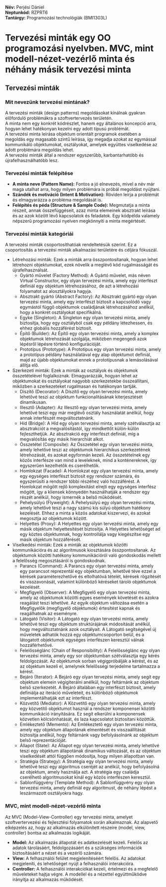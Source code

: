 <p><strong>Név:</strong> Perjési Dániel<br>
<strong>Neptunkód:</strong> RZPRT6<br>
<strong>Tantárgy:</strong> Programozási technológiák (BMI1303L)</p>

<h1>Tervezési minták egy OO programozási nyelvben. MVC, mint modell-nézet-vezérlő minta és néhány másik tervezési minta</h1>

<h2>Tervezési minták</h2>

<h3>Mit nevezünk tervezési mintának?</h3>

<p>A tervezési minták (design patterns) megoldásokat kínálnak gyakran előforduló problémákra a szoftvertervezés területén.<br>
A minta nem egy konkrét kódrészlet, hanem egy általános koncepció arra, hogyan lehet hatékonyan kezelni egy adott típusú problémát.<br>
A tervezési minta leírása objektum orientált programok esetében a megoldás egy magasabb szintű leírása, így megadja azokat az egymással kommunikáló objektumokat, osztályokat, amelyek együttes viselkedése az adott problémára megoldás lehet.<br>
A tervezési minták által a rendszer egyszerűbb, karbantarhatóbb és újrafelhasználhatóbb lesz.</p>

<h3>Tervezési minták felépítése</h3>

<ul>
	<li><strong>A minta neve (Pattern Name):</strong> Fontos a jó elnevezés, mivel a név már maga utalhat arra, hogy milyen problémára is próbál megoldást nyújtani.</li>
	<li><strong>Szándék és motiváció (Intent & Motivation):</strong> Röviden leírja a problémát és elmagyarázza a probléma megoldását is.</li>
	<li><strong>Felépítés és péda (Structure & Sample Code):</strong> Megmutatja a minta részeit, annak összefüggéseit, azaz minta elemeinek absztrakt leírása és az azok között lévő kapcsolatok és feladatok. Egy kódpélda valamely népszerű programozási nyelven megkönnyíti a minta megértését.</li>
</ul>

<h3>Tervezési minták kategóriái</h3>

<p>A tervezési minták csoportosíthatóak rendeltetésük szerint. Ez a csoportosítás a tervezési minták alkalmazási területére és céljára fókuszál.</p>

<ul>
	<li>Létrehozási minták: Ezek a minták arra összpontosítanak, hogyan lehet létrehozni objektumokat, ezek növelik a meglévő kód rugalmasságát és újrafelhasználsát.
	<ul>
		<li>Gyártó művelet (Factory Method): A Gyártó művelet, más néven Virtual Constructor, egy olyan tervezési minta, amely egy interfészt definiál egy objektum létrehozásához, de azt a létrehozási folyamatot az alosztályokra hagyja.</li>
		<li>Absztrakt gyártó (Abstract Factory): Az Absztrakt gyártó egy olyan tervezési minta, amely egy interfészt biztosít a kapcsolódó vagy egymástól függő objektumok családjának létrehozásához anélkül, hogy a konkrét osztályokat specifikálná.</li>
		<li>Egyke (Singleton): A Singleton egy olyan tervezési minta, amely biztosítja, hogy egy osztályból csak egy példány létezhessen, és ehhez globális hozzáférést biztosít.</li>
		<li>Építő (Builder): Az Építő egy olyan tervezési minta, amely a komplex objektumok létrehozását szolgálja, miközben megengedi azok lépésről lépésre történő konfigurációját.</li>
		<li>Prototípus (Prototype): A Prototípus egy olyan tervezési minta, amely a prototípus példány használatával egy alap objektumot definiál, majd az újabb objektumokat ennek a prototípusnak a lemásolásával állítja elő.</li>
	</ul></li>
	<li>Szerkezeti minták: Ezek a minták az osztályok és objektumok összetételével foglalkoznak. Elmagyarázzák, hogyan lehet az objektumokat és osztályokat nagyobb szerkezetekbe összeállítani, miközben a szerkezeteket rugalmasan és hatékonyan tartják.
	<ul>
		<li>Díszítő (Decorator): A Díszítő egy olyan tervezési minta, amely lehetővé teszi az objektum funkcionalitásának kiterjesztését dinamikusan.</li>
		<li>Illesztő (Adapter): Az Illesztő egy olyan tervezési minta, amely lehetővé teszi egy már meglévő osztály használatát anélkül, hogy annak interfészét megváltoztatnánk.</li>
		<li>Híd (Bridge): A Híd egy olyan tervezési minta, amely szétválasztja az absztrakciót a megvalósítástól, így mindkettőt külön-külön fejleszthetjük. Az absztrakció egy interfészt definiál, míg a megvalósítás egy másik hierarchiát alkot.</li>
		<li>Összetétel (Composite): Az Összetétel egy olyan tervezési minta, amely lehetővé teszi az objektumok hierarchikus szerkezetének létrehozását, és azokat egyformán kezeli. Az összetételnek egy közös interfésze van mind a leveleknek, mind a konténereknek, így egyszerűen kezelhetők és cserélhetők.</li>
		<li>Homlokzat (Facade): A Homlokzat egy olyan tervezési minta, amely egy egységes interfészt biztosít egy rendszer számára, és egyszerűsíti a rendszer többi részéhez való hozzáférést. A Homlokzat mögött rejlő komplexitást elrejti egy egységes interfész mögött, így a kliensek könnyedén használhatják a rendszer egy részét anélkül, hogy ismernék a belső működését.</li>
		<li>Pehelysúlyú (Flyweight): A Pehelysúlyú egy olyan tervezési minta, amely lehetővé teszi a nagy számú kis súlyú objektum hatékony kezelését. Ehhez a minta a közös adatokat kiszervezi, és azokat megosztja az objektumok között.</li>
		<li>Helyettes (Proxy): A Helyettes egy olyan tervezési minta, amely egy másik objektum helyettesítését biztosítja. A Helyettes lehetőséget ad egy köztes objektumnak, hogy kontrollálja vagy kiegészítse egy másik objektum hozzáférését.</li>
	</ul></li>
	<li>Viselkedési minták: Ezek a minták az objektumok közötti kommunikációra és az algoritmusok kiosztására összpontosítanak. Az objektumok közötti hatékony kommunikációról való gondoskodás mellett a felelősség megosztásáról is gondoskodnak.
	<ul>
		<li>Parancs (Command): A Parancs egy olyan tervezési minta, amely egy parancsot reprezentál egy objektumban, lehetővé téve ezzel a kérések paraméterezhetővé és eltolhatóvá tételét, kérések rögzítését és visszavonását, valamint különböző kéréseket tároló objektumok kezelését.</li>
		<li>Megfigyelő (Observer): A Megfigyelő egy olyan tervezési minta, amely az objektumok közötti egyes események követését és azokra reagálást teszi lehetővé. Az egyik objektum változása esetén a Megfigyelők (megfigyelő objektumok) értesítést kapnak és reagálhatnak az eseményre.</li>
		<li>Látogató (Visitor): A Látogató egy olyan tervezési minta, amely lehetővé teszi egy objektum struktúrájának módosítását anélkül, hogy megváltoztatnánk azok osztályait. A Látogató segítségével új műveletek adhatók hozzá egy objektumcsoporton belül, és a látogatott objektumok egységes interfészen keresztül válnak hozzáférhetővé.</li>
		<li>Felelősséglánc (Chain of Responsibility): A Felelősséglánc egy olyan tervezési minta, amely egy sor objektumban szétválasztja egy kérés feldolgozását. Az objektumok sorban végigpróbálják a kérést, és az az objektum kezeli el, amelynek felelősségi terjedelme tartalmazza a kérést.</li>
		<li>Bejáró (Iterator): A Bejáró egy olyan tervezési minta, amely segít egy objektum elemein végigiterálni anélkül, hogy feltárnánk az objektum belső szerkezetét. A Bejáró általában egy interfészt biztosít, amely definiálja az iteráció műveleteit, és különböző objektumok implementálhatják ezt az interfészt.</li>
		<li>Közvetítő (Mediator): A Közvetítő egy olyan tervezési minta, amely egy közvetítő objektumot használ a rendszer komponensei közötti kommunikáció irányítására. Ez segít elkerülni a komponensek közvetlen kölcsönhatását, és laza kapcsolatot biztosítani közöttük.</li>
		<li>Emlékeztető (Memento): Az Emlékeztető egy olyan tervezési minta, amely egy objektum állapotának elmentését és visszaállítását biztosítja anélkül, hogy feltárnánk vagy befolyásolnánk az objektum belső reprezentációját.</li>
		<li>Állapot (State): Az Állapot egy olyan tervezési minta, amely lehetővé teszi egy objektum állapotának dinamikus változását, és az objektum viselkedését attól függően módosítja, hogy milyen állapotban van.</li>
		<li>Stratégia (Strategy): A Stratégia egy olyan tervezési minta, amely lehetővé teszi egy algoritmus cseréjét az anélkül, hogy befolyásolná az objektum, amely használja azt. A stratégia egy családja cserélhető algoritmusokat kínál egy közös interfészen keresztül.</li>
		<li>Sablonfüggvény (Template Method): A Sablonfüggvény egy olyan tervezési minta, amely definiál egy algoritmust, de néhány lépést a leszármazott osztályokra hagy.</li>
	</ul></li>
</ul>

<h3>MVC, mint modell-nézet-vezérlő minta</h3>
<p>Az MVC (Model-View-Controller) egy tervezési minta, amelyet szoftvertervezési és fejlesztési folyamatok során alkalmaznak. Az alapvető elképzelés az, hogy az alkalmazás elkülönített részeire (model, view, controller) bontsa az alkalmazás logikáját.</p>

<ul>
	<li><strong>Model:</strong> Az alkalmazás állapotát és adatkezelését kezeli. Felelős az adatok tárolásáért, feldolgozásáért és a szükséges információk biztosításáért a nézet és a vezérlő számára.</li>
	<li><strong>View:</strong> A felhasználói felület megjelenítéséért felelős. Az adatokat megjeleníti, és lehetőséget nyújt a felhasználói interakcióra.</li>
	<li><strong>Controller:</strong> A felhasználói interakciókat kezeli, értelmezi és a megfelelő műveleteket hajtja végre. A modellel és a nézettel együttműködve irányítja az alkalmazás működését.</li>
</ul>
